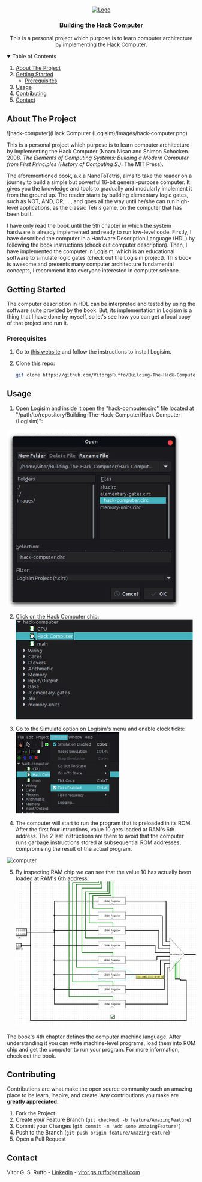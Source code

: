 <!-- PROJECT LOGO -->
<br />
<p align="center">
  <a href="https://github.com/VitorgsRuffo/Building-The-Hack-Computer">
    <img src="logo.png" alt="Logo" width="100" height="100">
  </a>

  <h3 align="center">Building the Hack Computer</h3>

  <p align="center">
    This is a personal project which purpose is to learn computer architecture by implementing the Hack Computer.
    <br />
  </p>
</p>


<!-- TABLE OF CONTENTS -->
<details open="open">
  <summary>Table of Contents</summary>
  <ol>
    <li>
      <a href="#about-the-project">About The Project</a>
    </li>
    <li>
      <a href="#getting-started">Getting Started</a>
      <ul>
        <li><a href="#prerequisites">Prerequisites</a></li>
      </ul>
    </li>
    <li><a href="#usage">Usage</a></li>
    <li><a href="#contributing">Contributing</a></li>
    <li><a href="#contact">Contact</a></li>
  </ol>
</details>



<!-- ABOUT THE PROJECT -->
## About The Project

![hack-computer](Hack Computer (Logisim)/Images/hack-computer.png)

This is a personal project which purpose is to learn computer architecture by implementing the Hack Computer (Noam Nisan and Shimon Schocken. 2008. <i>The Elements of Computing Systems: Building a Modern Computer from First Principles (History of Computing S.)</i>. The MIT Press).

The aforementioned book, a.k.a NandToTetris, aims to take the reader on a journey to build a simple but powerful 16-bit general-purpose computer. It gives you the knowledge and tools to gradually and modularly implement it from the ground up. The reader starts by building elementary logic gates, such as NOT, AND, OR, ..., and goes all the way until he/she can run high-level applications, as the classic Tetris game, on the computer that has been built. 

I have only read the book until the 5th chapter in which the system hardware is already implemented and ready to run low-level code. Firstly, I have described the computer in a Hardware Description Language (HDL) by following the book instructions (check out computer description). Then, I have implemented the computer in Logisim, which is an educational software to simulate logic gates (check out the Logisim project). This book is awesome and presents many computer architecture fundamental concepts, I recommend it to everyone interested in computer science.

<!-- GETTING STARTED -->
## Getting Started

The computer description in HDL can be interpreted and tested by using the software suite provided by the book. But, its implementation in Logisim is a thing that I have done by myself, so let's see how you can get a local copy of that project and run it.

### Prerequisites

1. Go to [this website](http://www.cburch.com/logisim/download.html) and follow the instructions to install Logisim.
  
2. Clone this repo:
   ```sh
   git clone https://github.com/VitorgsRuffo/Building-The-Hack-Computer.git
   ```

<!-- USAGE EXAMPLES -->
## Usage

1. Open Logisim and inside it open the "hack-computer.circ" file located at "/path/to/repository/Building-The-Hack-Computer/Hack Computer (Logisim)":

![open](./Images/open.png)

2. Click on the Hack Computer chip:
![chip](./Images/chip.png)

3. Go to the Simulate option on Logisim's menu and enable clock ticks:
![simulate](./Images/simulate.png)

4. The computer will start to run the program that is preloaded in its ROM. After the first four intructions, value 10 gets loaded at RAM's 6th address. The 2 last instructions are there to avoid that the computer runs garbage instructions stored at subsequential ROM addresses, compromising the result of the actual program.

![computer](./Images/computer.png)

5. By inspecting RAM chip we can see that the value 10 has actually been loaded at RAM's 6th address.
![ram](./Images/ram.png)

The book's 4th chapter defines the computer machine language. After understanding it you can write machine-level programs, load them into ROM chip and get the computer to run your program. For more information, check out the book.

<!-- CONTRIBUTING -->
## Contributing

Contributions are what make the open source community such an amazing place to be learn, inspire, and create. Any contributions you make are **greatly appreciated**.

1. Fork the Project
2. Create your Feature Branch (`git checkout -b feature/AmazingFeature`)
3. Commit your Changes (`git commit -m 'Add some AmazingFeature'`)
4. Push to the Branch (`git push origin feature/AmazingFeature`)
5. Open a Pull Request



<!-- CONTACT -->
## Contact

Vitor G. S. Ruffo - [LinkedIn](https://www.linkedin.com/in/vitor-ruffo-8211731b6/) - vitor.gs.ruffo@gmail.com

